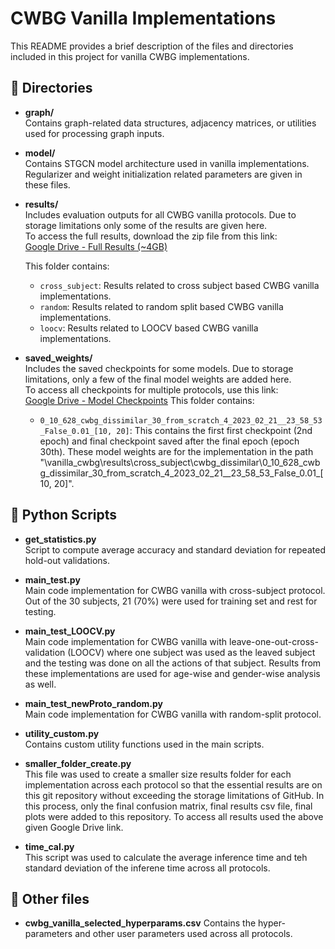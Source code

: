 # CWBG Vanilla Implementations

This README provides a brief description of the files and directories included in this project for vanilla CWBG implementations.

## 📁 Directories

- **graph/**  
  Contains graph-related data structures, adjacency matrices, or utilities used for processing graph inputs.

- **model/**  
  Contains STGCN model architecture used in vanilla implementations. Regularizer and weight initialization related parameters are given in these files.

- **results/**  
  Includes evaluation outputs for all CWBG vanilla protocols. Due to storage limitations only some of the results are given here.  
  To access the full results, download the zip file from this link:  
  [Google Drive - Full Results (~4GB)](https://drive.google.com/drive/folders/1STHC01cJjZuXfCfTa13R_mQxmx4pO6KB?usp=sharing)

  This folder contains:
  - `cross_subject`: Results related to cross subject based CWBG vanilla implementations.
  - `random`: Results related to random split based CWBG vanilla implementations.
  - `loocv`: Results related to LOOCV based CWBG vanilla implementations.

- **saved_weights/**  
  Includes the saved checkpoints for some models. Due to storage limitations, only a few of the final model weights are added here.  
  To access all checkpoints for multiple protocols, use this link:  
  [Google Drive - Model Checkpoints](https://drive.google.com/drive/folders/1GNotfE_50zuxGQ0d91AaXF2PoXXf0nzF?usp=sharing)
  This folder contains:
    - `0_10_628_cwbg_dissimilar_30_from_scratch_4_2023_02_21__23_58_53_False_0.01_[10, 20]`: This contains the first first checkpoint (2nd epoch) and final checkpoint saved after the final epoch (epoch 30th). These model weights are for the implementation in the path "\vanilla_cwbg\results\cross_subject\cwbg_dissimilar\0_10_628_cwbg_dissimilar_30_from_scratch_4_2023_02_21__23_58_53_False_0.01_[10, 20]".


## 📄 Python Scripts

- **get_statistics.py**  
  Script to compute average accuracy and standard deviation for repeated hold-out validations.

- **main_test.py**  
  Main code implementation for CWBG vanilla with cross-subject protocol. Out of the 30 subjects, 21 (70%) were used for training set and rest for testing.

- **main_test_LOOCV.py**  
  Main code implementation for CWBG vanilla with leave-one-out-cross-validation (LOOCV) where one subject was used as the leaved subject and the testing was done on all the actions of that subject. Results from these implementations are used for age-wise and gender-wise analysis as well.

- **main_test_newProto_random.py**  
  Main code implementation for CWBG vanilla with random-split protocol.

- **utility_custom.py**  
  Contains custom utility functions used in the main scripts.

- **smaller_folder_create.py**  
  This file was used to create a smaller size results folder for each implementation across each protocol so that the essential results are on this git repository without exceeding the storage limitations of GitHub. In this process, only the final confusion matrix, final results csv file, final plots were added to this repository. To access all results used the above given Google Drive link.

- **time_cal.py**  
  This script was used to calculate the average inference time and teh standard deviation of the  inferene time across all protocols. 


## 📄 Other files

- **cwbg_vanilla_selected_hyperparams.csv**
  Contains the hyper-parameters and other user parameters used across all protocols.  

  

